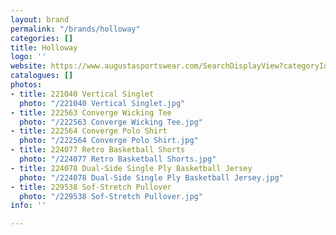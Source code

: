 ```yaml
---
layout: brand
permalink: "/brands/holloway"
categories: []
title: Holloway
logo: ''
website: https://www.augustasportswear.com/SearchDisplayView?categoryId=&beginIndex=0&pageSize=20&searchTerm=holloway#facet=brand:Holloway
catalogues: []
photos:
- title: 221040 Vertical Singlet
  photo: "/221040 Vertical Singlet.jpg"
- title: 222563 Converge Wicking Tee
  photo: "/222563 Converge Wicking Tee.jpg"
- title: 222564 Converge Polo Shirt
  photo: "/222564 Converge Polo Shirt.jpg"
- title: 224077 Retro Basketball Shorts
  photo: "/224077 Retro Basketball Shorts.jpg"
- title: 224078 Dual-Side Single Ply Basketball Jersey
  photo: "/224078 Dual-Side Single Ply Basketball Jersey.jpg"
- title: 229538 Sof-Stretch Pullover
  photo: "/229538 Sof-Stretch Pullover.jpg"
info: ''

---
```

